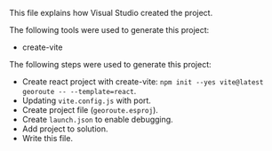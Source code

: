 This file explains how Visual Studio created the project.

The following tools were used to generate this project:
- create-vite

The following steps were used to generate this project:
- Create react project with create-vite: `npm init --yes vite@latest georoute -- --template=react`.
- Updating `vite.config.js` with port.
- Create project file (`georoute.esproj`).
- Create `launch.json` to enable debugging.
- Add project to solution.
- Write this file.
